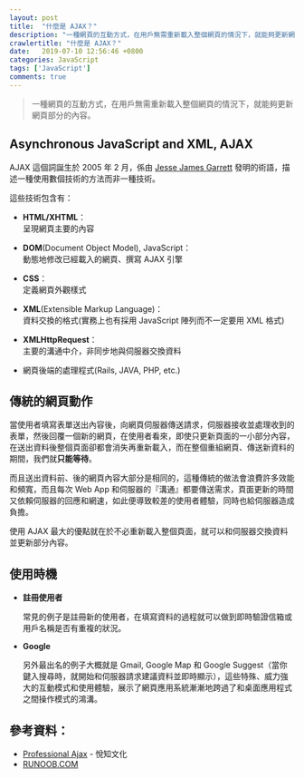 ```yaml
---
layout: post
title:  "什麼是 AJAX？"
description: "一種網頁的互動方式，在用戶無需重新載入整個網頁的情況下，就能夠更新網頁部分的內容。"
crawlertitle: "什麼是 AJAX？"
date:   2019-07-10 12:56:46 +0800
categories: JavaScript
tags: ['JavaScript']
comments: true
---
```


> 一種網頁的互動方式，在用戶無需重新載入整個網頁的情況下，就能夠更新網頁部分的內容。

## Asynchronous JavaScript and XML, AJAX

AJAX 這個詞誕生於 2005 年 2 月，係由 [Jesse James Garrett](https://zh.wikipedia.org/wiki/%E5%82%91%E8%A5%BF%C2%B7%E8%A9%B9%E5%A7%86%E5%A3%AB%C2%B7%E8%B3%88%E7%91%9E%E7%89%B9) 發明的術語，描述一種使用數個技術的方法而非一種技術。

這些技術包含有： 
- **HTML/XHTML**：  
  呈現網頁主要的內容

- **DOM**(Document Object Model), JavaScript：  
  動態地修改已經載入的網頁、撰寫 AJAX 引擎

- **CSS**：  
  定義網頁外觀樣式

- **XML**(Extensible Markup Language)：  
  資料交換的格式(實務上也有採用 JavaScript 陣列而不一定要用 XML 格式)

- **XMLHttpRequest**：  
  主要的溝通中介，非同步地與伺服器交換資料

- 網頁後端的處理程式(Rails, JAVA, PHP, etc.)

## 傳統的網頁動作

當使用者填寫表單送出內容後，向網頁伺服器傳送請求，伺服器接收並處理收到的表單，然後回覆一個新的網頁，在使用者看來，即使只更新頁面的一小部分內容，在送出資料後整個頁面卻都會消失再重新載入，而在整個重組網頁、傳送新資料的期間，我們就**只能等待**。

而且送出資料前、後的網頁內容大部分是相同的，這種傳統的做法會浪費許多效能和頻寬，而且每次 Web App 和伺服器的『溝通』都要傳送需求，頁面更新的時間又依賴伺服器的回應和網速，如此便導致較差的使用者體驗，同時也給伺服器造成負擔。

使用 AJAX 最大的優點就在於不必重新載入整個頁面，就可以和伺服器交換資料並更新部分內容。

## 使用時機

- **註冊使用者**  

  常見的例子是註冊新的使用者，在填寫資料的過程就可以做到即時驗證信箱或用戶名稱是否有重複的狀況。

- **Google**  

  另外最出名的例子大概就是 Gmail, Google Map 和 Google Suggest（當你鍵入搜尋時，就開始和伺服器請求建議資料並即時顯示），這些特殊、威力強大的互動模式和使用體驗，展示了網頁應用系統漸漸地跨過了和桌面應用程式之間操作模式的鴻溝。

## 參考資料：
- [Professional Ajax](https://www.delightpress.com.tw/book.aspx?book_id=SKTP00011) - 悅知文化
- [RUNOOB.COM](http://www.runoob.com/ajax/ajax-intro.html)